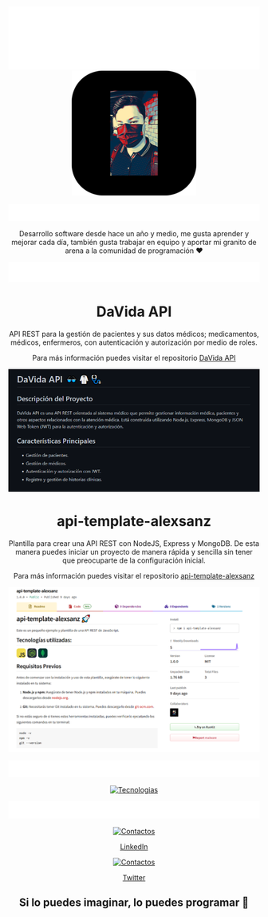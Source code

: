 <div align="center">

  ![DevAlexSanz](./icons/DevAlexSanz.svg)
  ![DevAlexSanz](./images/DevAlexSanz.png)

  ![SobreMi](./icons/SobreMi.svg)

  Desarrollo software desde hace un año y medio, me gusta aprender y mejorar cada día, también gusta trabajar en equipo y aportar mi granito de arena a la comunidad de programación ❤️

  ![Proyectos](./icons/Proyectos.svg)

  # DaVida API
  API REST para la gestión de pacientes y sus datos médicos; medicamentos, médicos, enfermeros, con autenticación y autorización por medio de roles.

  Para más información puedes visitar el repositorio [DaVida API](https://github.com/CodeAlexSanz/DaVidaAPI)

  ![DaVida API](./images/davida.png)

  # api-template-alexsanz
  Plantilla para crear una API REST con NodeJS, Express y MongoDB. De esta manera puedes iniciar un proyecto de manera rápida y sencilla sin tener que preocuparte de la configuración inicial.
  
  Para más información puedes visitar el repositorio [api-template-alexsanz](https://github.com/CodeAlexSanz/api-template-alexsanz)

  ![api-template-alexsanz](./images/api-template-alexsanz.png)

  ![Habilidades](./icons/Habilidades.svg)

  [![Tecnologias](https://skillicons.dev/icons?i=javascript,nodejs,express,mongodb,mysql,babel,docker,github,git,vscode,postman,netlify&perline=3)](https://skillicons.dev)

  ![Contacto](./icons/Contacto.svg)

  [![Contactos](https://skillicons.dev/icons?i=linkedin&perline=3)](https://skillicons.dev)

  [LinkedIn](https://linkedin.com/in/alexanderzelaya/)

  [![Contactos](https://skillicons.dev/icons?i=twitter&perline=3)](https://skillicons.dev)
  
  [Twitter](https://x.com/DevAlexSanz)

  ## Si lo puedes imaginar, lo puedes programar 🚀
</div>
